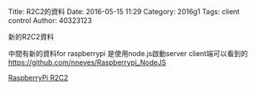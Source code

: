 Title: R2C2的資料
Date: 2016-05-15 11:29
Category: 2016g1
Tags: client control
Author: 40323123


新的R2C2資料

<!-- PELICAN_END_SUMMARY -->

中間有新的資料for raspberrypi
是使用node.js啟動server
client端可以看到的
https://github.com/nneves/Raspberrypi_NodeJS


<a href = "https://github.com/nneves/R2C2_WebInterface/blob/master/README.md">RaspberryPi R2C2</a>
